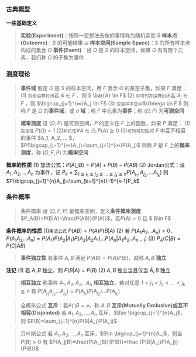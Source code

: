 ### 古典概型
**一些基础定义**
>**实验(Experiment)**：按照一定想法去做的事情称为随机实验 $S$ 
**样本点(Outcome)**：$S$ 的可能结果 $\omega$
**样本空间(Sample Space)**：$S$ 的所有样本点构成的集合 $\Omega$
**事件(Event)**：设 $\Omega$ 是 $S$ 的样本空间，如果 $\Omega$ 有有限个元素，我们称 $\Omega$ 的子集为事件

### 测度理论
>**事件域**
假定 $\Omega$ 是 $S$ 的样本空间，用 $F$ 表示 $\Omega$ 的某空子集，如果 $F$ 满足：
(1) `对余运算封闭`若 $A \in F$  ，则 $ \bar{A} \in F$ 
(2) `对可列并运算封闭`若 $A_j \in F$ ，则 $\bigcup_{j=1}^{∞}A_j \in F$
(3) `包含样本空间`$\Omega \in F $
则称 $F$ 是 $\Omega$ 的**事件域**，或 $\sigma$ **域**；称 $F$ 中元素为**事件**；称 $(\Omega,F)$ 为**可测空间**

>**概率测度**
设 $(\Omega,F)$ 是可测空间，$P$ 的定义在 $F$ 上的函数，如果 $P$ 满足：
(1)`完全性` $P(\Omega)=1$ 
(2)`非负性`$\forall A \in\Omega, P(A) \geqq 0$ 
(3)`可列可加性`对 $F$ 中互不相容的事件 $A_1, A_2, ... $， $P(\bigcup_{j=1}^{∞}A_j)=\sum_{j=1}^{∞}P(A_j)$
则称 $P$ 是 $F$ 上的**概率测度**，称 $(\Omega,F,P)$ 为**概率空间**

**概率的性质**
(1) 加法公式：$P(A \bigcup B)=P(A)+P(B)-P(AB)$
(2) Jordan公式：设 $A_1,A_2,..,A_n$ 为事件，记 $P_k=\sum_{1≦j_1≦j_2≦...≦j_k≦n}P(A_{j_1},A_{j_2},...A_{j_k})$
则 $P(\bigcup_{j=1}^{n}A_j)=\sum_{k=1}^{n}(-1)^{k-1}P_k$

### 条件概率
> 条件概率
设  $(\Omega,F,P)$ 是概率空间，定义**条件概率测度** $P_A(B)=P(B|A)=\frac{P(AB)}{P(A)}$，若$P(A)>0$ 且 $ B\in F$

**条件概率的性质**
(1)`乘法公式` $P(AB)=P(A)P(B|A)$
(2) 若 $P(A_1A_2...A_n)>0$，$P(A_1A_2...A_n)=P(A_1)P(A_2|A_1)P(A_3|A_2A_1)...P(A_n|A_1A_2..A_{n-1})$
(3) $P_A(C|B)=P(C|AB)$

>**事件独立性**
若事件 $A,B$ 满足 $P(AB)=P(A)P(B)$，就称 $A,B$ **独立**

**注记**
(1) 若 $A,B$ 独立，则 $P(B|A)=P(B)$
(2) $A,B$ 独立当且仅当 $\bar{A},B$ 独立

>**相互独立**
称事件 $A_1,A_2,A_3...A_n$ **相互独立**，若对任意 $1<j_1<j_2<...<j_k≦n$ 有 $P(A_{j_1}A_{j_2}...A_{j_k})=P(A_{j_1})P(A_{j_2})...P(A_{j_k})$

>全概率公式
**互斥**：若$A\bigcap B =\varnothing$，称 $A,B$ **互斥(Mutually Exclusive)**或**互不相容(Disjointed)**
若 $A_1,A_2,...,A_n$ 互斥，$B\in \bigcup_{j=1}^{n}A_j$，则 $P(B)=\sum_{j=1}^{n}P(B|A_j)P(A_j)$

>贝叶斯公式
若 $A_1,A_2,...,A_n$ 互斥，$B\in \bigcup_{j=1}^{n}A_j$，则当 $P(B)>0$ 有 $P(A_j|B)=\frac{P(A_jB)}{P(B)}=\frac {P(B|A_j)P(A_j)}{P(B)}$

